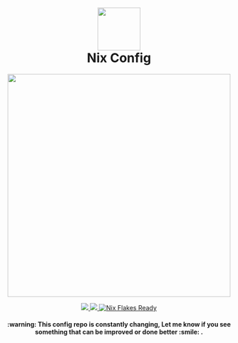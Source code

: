<div align="center">
<h1>
<img width="96" src="./images/logo.png"></img> <br>
  Nix Config
</h1>

</h2><img src="https://raw.githubusercontent.com/catppuccin/catppuccin/main/assets/palette/macchiato.png" width="500" />

<p></p>
   <a href="https://github.com/hmajid2301/dotfiles/stargazers">
      <img src="https://img.shields.io/github/stars/JustinHammer-teck/nix-config?color=ca9ee6&labelColor=303446&style=for-the-badge">
   </a>
   <a href="https://github.com/hmajid2301/dotfiles/blob/main">
      <img src="https://img.shields.io/github/repo-size/JustinHammer-teck/nix-config?color=fab387&labelColor=303446&style=for-the-badge&logo=github&logoColor=fab387">
   </a>
    <a href="https://nixos.wiki/wiki/Flakes" target="_blank">
        <img alt="Nix Flakes Ready" src="https://img.shields.io/static/v1?logo=nixos&logoColor=d8dee9&label=Nix%20Flakes&labelColor=5e81ac&message=Ready&color=d8dee9&style=for-the-badge">
    </a>
 <p></p>

<h4>
  :warning: This config repo is constantly changing,
  Let me know if you see something that can be improved or done better :smile: .</h4>
</div>
